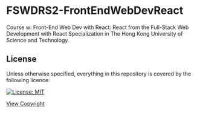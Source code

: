 # FSWDRS2-FrontEndWebDevReact
Course w: Front-End Web Dev with React: React from the Full-Stack Web Development with React Specialization in The Hong Kong University of Science and Technology.

## License

Unless otherwise specified, everything in this repository is covered by the following licence:

[![License: MIT](https://img.shields.io/badge/License-MIT-yellow.svg)](https://opensource.org/licenses/MIT)

[View Copyright](LICENSE)
